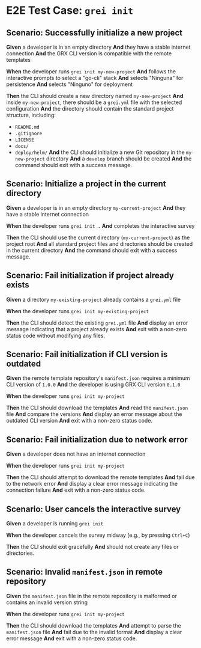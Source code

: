 # E2E Test Case: `grei init`

## Scenario: Successfully initialize a new project

**Given** a developer is in an empty directory
**And** they have a stable internet connection
**And** the GRX CLI version is compatible with the remote templates

**When** the developer runs `grei init my-new-project`
**And** follows the interactive prompts to select a "go-cli" stack
**And** selects "Ninguna" for persistence
**And** selects "Ninguno" for deployment

**Then** the CLI should create a new directory named `my-new-project`
**And** inside `my-new-project`, there should be a `grei.yml` file with the selected configuration
**And** the directory should contain the standard project structure, including:
  - `README.md`
  - `.gitignore`
  - `LICENSE`
  - `docs/`
  - `deploy/helm/`
**And** the CLI should initialize a new Git repository in the `my-new-project` directory
**And** a `develop` branch should be created
**And** the command should exit with a success message.

## Scenario: Initialize a project in the current directory

**Given** a developer is in an empty directory `my-current-project`
**And** they have a stable internet connection

**When** the developer runs `grei init .`
**And** completes the interactive survey

**Then** the CLI should use the current directory (`my-current-project`) as the project root
**And** all standard project files and directories should be created in the current directory
**And** the command should exit with a success message.

## Scenario: Fail initialization if project already exists

**Given** a directory `my-existing-project` already contains a `grei.yml` file

**When** the developer runs `grei init my-existing-project`

**Then** the CLI should detect the existing `grei.yml` file
**And** display an error message indicating that a project already exists
**And** exit with a non-zero status code without modifying any files.

## Scenario: Fail initialization if CLI version is outdated

**Given** the remote template repository's `manifest.json` requires a minimum CLI version of `1.0.0`
**And** the developer is using GRX CLI version `0.1.0`

**When** the developer runs `grei init my-project`

**Then** the CLI should download the templates
**And** read the `manifest.json` file
**And** compare the versions
**And** display an error message about the outdated CLI version
**And** exit with a non-zero status code.

## Scenario: Fail initialization due to network error

**Given** a developer does not have an internet connection

**When** the developer runs `grei init my-project`

**Then** the CLI should attempt to download the remote templates
**And** fail due to the network error
**And** display a clear error message indicating the connection failure
**And** exit with a non-zero status code.

## Scenario: User cancels the interactive survey

**Given** a developer is running `grei init`

**When** the developer cancels the survey midway (e.g., by pressing `Ctrl+C`)

**Then** the CLI should exit gracefully
**And** should not create any files or directories.

## Scenario: Invalid `manifest.json` in remote repository

**Given** the `manifest.json` file in the remote repository is malformed or contains an invalid version string

**When** the developer runs `grei init my-project`

**Then** the CLI should download the templates
**And** attempt to parse the `manifest.json` file
**And** fail due to the invalid format
**And** display a clear error message
**And** exit with a non-zero status code.
